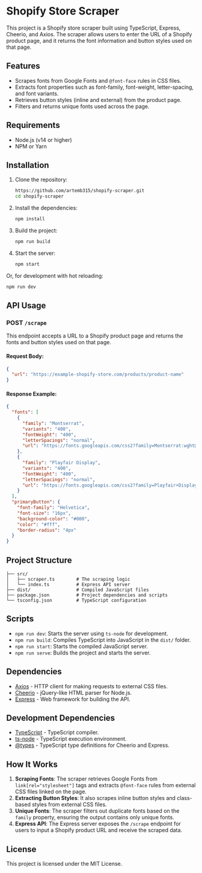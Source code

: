 # Shopify Store Scraper

This project is a Shopify store scraper built using TypeScript, Express, Cheerio, and Axios. The scraper allows users to enter the URL of a Shopify product page, and it returns the font information and button styles used on that page.

## Features

- Scrapes fonts from Google Fonts and `@font-face` rules in CSS files.
- Extracts font properties such as font-family, font-weight, letter-spacing, and font variants.
- Retrieves button styles (inline and external) from the product page.
- Filters and returns unique fonts used across the page.

## Requirements

- Node.js (v14 or higher)
- NPM or Yarn

## Installation

1. Clone the repository:

   ```bash
   https://github.com/artemb315/shopify-scraper.git
   cd shopify-scraper
   ```

2. Install the dependencies:

   ```bash
   npm install
   ```

3. Build the project:

   ```bash
   npm run build
   ```

4. Start the server:
   ```bash
   npm start
   ```

Or, for development with hot reloading:

```bash
npm run dev
```

## API Usage

### POST `/scrape`

This endpoint accepts a URL to a Shopify product page and returns the fonts and button styles used on that page.

#### Request Body:

```json
{
  "url": "https://example-shopify-store.com/products/product-name"
}
```

#### Response Example:

```json
{
  "fonts": [
    {
      "family": "Montserrat",
      "variants": "400",
      "fontWeight": "400",
      "letterSpacings": "normal",
      "url": "https://fonts.googleapis.com/css2?family=Montserrat:wght@400&display=swap"
    },
    {
      "family": "Playfair Display",
      "variants": "400",
      "fontWeight": "400",
      "letterSpacings": "normal",
      "url": "https://fonts.googleapis.com/css2?family=Playfair+Display:wght@400&family=Lato:wght@400&display=swap"
    }
  ],
  "primaryButton": {
    "font-family": "Helvetica",
    "font-size": "16px",
    "background-color": "#000",
    "color": "#fff",
    "border-radius": "4px"
  }
}
```

## Project Structure

```
├── src/
│   ├── scraper.ts        # The scraping logic
│   └── index.ts          # Express API server
├── dist/                 # Compiled JavaScript files
├── package.json          # Project dependencies and scripts
└── tsconfig.json         # TypeScript configuration
```

## Scripts

- `npm run dev`: Starts the server using `ts-node` for development.
- `npm run build`: Compiles TypeScript into JavaScript in the `dist/` folder.
- `npm run start`: Starts the compiled JavaScript server.
- `npm run serve`: Builds the project and starts the server.

## Dependencies

- [Axios](https://www.npmjs.com/package/axios) - HTTP client for making requests to external CSS files.
- [Cheerio](https://www.npmjs.com/package/cheerio) - jQuery-like HTML parser for Node.js.
- [Express](https://www.npmjs.com/package/express) - Web framework for building the API.

## Development Dependencies

- [TypeScript](https://www.npmjs.com/package/typescript) - TypeScript compiler.
- [ts-node](https://www.npmjs.com/package/ts-node) - TypeScript execution environment.
- [@types](https://www.npmjs.com/package/@types) - TypeScript type definitions for Cheerio and Express.

## How It Works

1. **Scraping Fonts**: The scraper retrieves Google Fonts from `link[rel="stylesheet"]` tags and extracts `@font-face` rules from external CSS files linked on the page.
2. **Extracting Button Styles**: It also scrapes inline button styles and class-based styles from external CSS files.
3. **Unique Fonts**: The scraper filters out duplicate fonts based on the `family` property, ensuring the output contains only unique fonts.
4. **Express API**: The Express server exposes the `/scrape` endpoint for users to input a Shopify product URL and receive the scraped data.

## License

This project is licensed under the MIT License.

